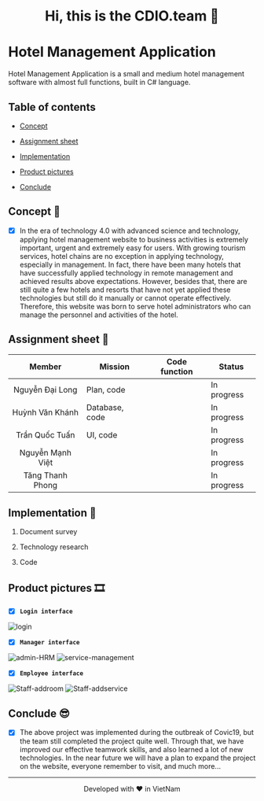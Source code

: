<h1 align="center">  Hi, this is the CDIO.team 👋 </h1>

# Hotel Management Application

Hotel Management Application is a small and medium hotel management software with almost full functions, built in C# language.

## Table of contents

- [Concept]()

- [Assignment sheet]()

- [Implementation]()

- [Product pictures]()

- [Conclude]()

## Concept 🧐

- [x] In the era of technology 4.0 with advanced science and technology, applying hotel management website to business activities is extremely important, urgent and extremely easy for users. With growing tourism services, hotel chains are no exception in applying technology, especially in management. In fact, there have been many hotels that have successfully applied technology in remote management and achieved results above expectations. However, besides that, there are still quite a few hotels and resorts that have not yet applied these technologies but still do it manually or cannot operate effectively. Therefore, this website was born to serve hotel administrators who can manage the personnel and activities of the hotel.

## Assignment sheet 📝

| **Member**      | **Mission**    | **Code function** | **Status**  |
|:---------------:| -------------- | ----------------- | ----------- |
| Nguyễn Đại Long | Plan, code     |                   | In progress |
| Huỳnh Văn Khánh | Database, code |                   | In progress |
| Trần Quốc Tuấn  | UI, code       |                   | In progress |
| Nguyễn Mạnh Việt|                |                   | In progress |
|Tăng Thanh Phong |                |                   | In progress |

## Implementation 🤝

1. Document survey

2. Technology research

3. Code

## Product pictures 🎞

- [x] **`Login interface`**

<img title="" src="https://user-images.githubusercontent.com/55221561/136231958-27dfdaa0-4f9f-4780-b4d6-8e421698dcb4.PNG" alt="login" data-align="center">

- [x] **`Manager interface`**

<img title="" src="https://user-images.githubusercontent.com/55221561/136232283-4338eb8c-b81a-477f-9e49-8d2fd1e6ac9e.PNG" alt="admin-HRM" data-align="center">

<img title="" src="https://user-images.githubusercontent.com/55221561/136232330-96e93382-0fe5-46e3-abc6-665e540b7070.PNG" alt="service-management" data-align="center">

- [x] **`Employee interface`**

<img title="" src="https://user-images.githubusercontent.com/55221561/136232682-54897897-06a8-4574-8430-7f269b7ca35c.PNG" alt="Staff-addroom" data-align="center">

<img src="https://user-images.githubusercontent.com/55221561/136232689-7494b9f3-8fc5-46a6-a0bd-2154161a01f9.PNG" title="" alt="Staff-addservice" data-align="center">

## Conclude 😎

- [x] The above project was implemented during the outbreak of Covic19, but the team still completed the project quite well. Through that, we have improved our effective teamwork skills, and also learned a lot of new technologies. In the near future we will have a plan to expand the project on the website, everyone remember to visit, and much more...

<hr>
<p align="center">
Developed with ❤️ in VietNam
</p>
